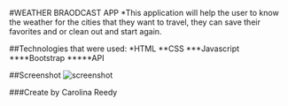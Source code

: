 #WEATHER BRAODCAST APP
\*This application will help the user to know the weather for the cities that they want to travel, they can save their favorites and or clean out and start again.

##Technologies that were used:
\*HTML
\*\*CSS
\*\*\*Javascript
\*\*\*\*Bootstrap
\*\*\*\*\*API

##Screenshot
![screenshot](https://user-images.githubusercontent.com/17866063/121563488-afd42680-c9d7-11eb-8342-fb2528e131d6.jpg)

###Create by Carolina Reedy
